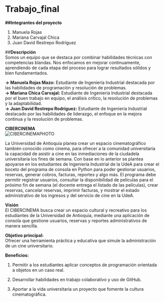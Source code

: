 # Trabajo_final  

**##Integrantes del proyecto**
1. Manuela Rojas 
2. Mariana Carvajal Chica 
3. Juan David Restrepo Rodríguez    

##**Descripción**  
Somos un equipo que se destaca por combinar habilidades técnicas con competencias blandas. Nos enfocamos en mejorar continuamente, aprendiendo de cada etapa del proceso para lograr resultados sólidos y bien fundamentados.  

**-> Manuela Rojas Mazo:** Estudiante de Ingeniería Industrial destacada por las habilidades de programación y resolución de problemas.  
**-> Mariana Chica Carvajal:**  Estudiante de Ingeniería Industrial destacada por el buen trabajo en equipo, el análisis crítico, la resolución de problemas y la adaptabilidad.  
**-> Juan David Restrepo Rodríguez:**   Estudiante de Ingeniería Industrial destacado por las habilidades de liderazgo, el enfoque en la mejora continua y la resolución de problemas.  

**CIBERCINEMA**  
![CIBERCINEMAPHOTO]()


La Universidad de Antioquia planea crear un espacio cinematográfico también conocido como cinema, para ofrecer a la comunidad universitaria la capacidad de asistir a cine en las inmediaciones de la ciudadela universitaria los fines de semana. Con base en lo anterior se plantea apoyarse en los estudiantes de Ingeniería Industrial de la UdeA para crear el boceto del programa de consola en Python para poder gestionar usuarios, reservas, generar cobros, facturas, reportes y algo más. El programa debe permitir registrar usuarios, consultar la disponibilidad de películas para el próximo fin de semana (el docente entrega el listado de las películas), crear reservas, cancelar reservas, imprimir facturas, y mostrar el estado administrativo de los ingresos y del servicio de cine en la UdeA.  

**Visión**  
El CIBERCINEMA busca crear un espacio cultural y recreativo para los estudiantes de la Universidad de Antioquia, mediante una aplicación de consola que gestione usuarios, reservas y reportes administrativos de manera sencilla.

**Objetivo principal:**  
Ofrecer una herramienta práctica y educativa que simule la administración de un cine universitario.

**Beneficios:**  

1. Permitir a los estudiantes aplicar conceptos de programación orientada a objetos en un caso real.  

2. Desarrollar habilidades en trabajo colaborativo y uso de GitHub.  

3. Aportar a la vida universitaria un proyecto que fomente la cultura cinematográfica.  
